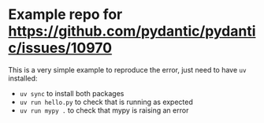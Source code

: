# Example repo for https://github.com/pydantic/pydantic/issues/10970

This is a very simple example to reproduce the error, just need to have `uv` installed:

- `uv sync` to install both packages
- `uv run hello.py` to check that is running as expected
- `uv run mypy .` to check that mypy is raising an error 
